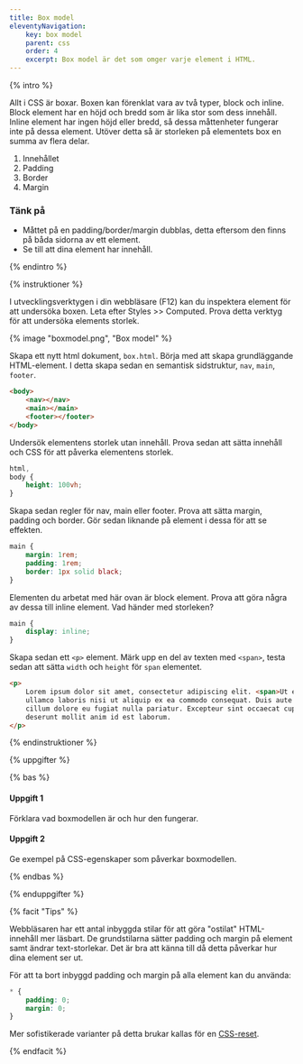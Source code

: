```yaml
---
title: Box model
eleventyNavigation:
    key: box model
    parent: css
    order: 4
    excerpt: Box model är det som omger varje element i HTML.
---
```


{% intro %}

Allt i CSS är boxar. Boxen kan förenklat vara av två typer, block och inline. Block element har en höjd och bredd som är lika stor som dess innehåll. Inline element har ingen höjd eller bredd, så dessa måttenheter fungerar inte på dessa element.
Utöver detta så är storleken på elementets box en summa av flera delar.

1. Innehållet
2. Padding
3. Border
4. Margin

### Tänk på

-   Måttet på en padding/border/margin dubblas, detta eftersom den finns på båda sidorna av ett element.
-   Se till att dina element har innehåll.

{% endintro %}

{% instruktioner %}

I utvecklingsverktygen i din webbläsare (F12) kan du inspektera element för att undersöka boxen. Leta efter Styles >> Computed. Prova detta verktyg för att undersöka elements storlek.

{% image "boxmodel.png", "Box model" %}

Skapa ett nytt html dokument, `box.html`. Börja med att skapa grundläggande HTML-element.
I detta skapa sedan en semantisk sidstruktur, `nav`, `main`, `footer`.

```html
<body>
    <nav></nav>
    <main></main>
    <footer></footer>
</body>
```

Undersök elementens storlek utan innehåll. Prova sedan att sätta innehåll och CSS för att påverka elementens storlek.

```css
html,
body {
    height: 100vh;
}
```

Skapa sedan regler för nav, main eller footer. Prova att sätta margin, padding och border.
Gör sedan liknande på element i dessa för att se effekten.

```css
main {
    margin: 1rem;
    padding: 1rem;
    border: 1px solid black;
}
```

Elementen du arbetat med här ovan är block element. Prova att göra några av dessa till inline element. Vad händer med storleken?

```css
main {
    display: inline;
}
```

Skapa sedan ett `<p>` element. Märk upp en del av texten med `<span>`, testa sedan att sätta `width` och `height` för `span` elementet.

```html
<p>
    Lorem ipsum dolor sit amet, consectetur adipiscing elit. <span>Ut enim ad minim veniam</span>, quis nostrud exercitation
    ullamco laboris nisi ut aliquip ex ea commodo consequat. Duis aute irure dolor in reprehenderit in voluptate velit esse
    cillum dolore eu fugiat nulla pariatur. Excepteur sint occaecat cupidatat non proident, sunt in culpa qui officia
    deserunt mollit anim id est laborum.
</p>
```


{% endinstruktioner %}

{% uppgifter %}

{% bas %}

#### Uppgift 1

Förklara vad boxmodellen är och hur den fungerar.

#### Uppgift 2

Ge exempel på CSS-egenskaper som påverkar boxmodellen.

{% endbas %}

{% enduppgifter %}

{% facit "Tips" %}

Webbläsaren har ett antal inbyggda stilar för att göra "ostilat" HTML-innehåll mer läsbart. De grundstilarna sätter padding och margin på element samt ändrar text-storlekar. Det är bra att känna till då detta påverkar hur dina element ser ut.

För att ta bort inbyggd padding och margin på alla element kan du använda:

```css
* {
    padding: 0;
    margin: 0;
}
```

Mer sofistikerade varianter på detta brukar kallas för en [CSS-reset](https://meyerweb.com/eric/tools/css/reset/).

{% endfacit %}
